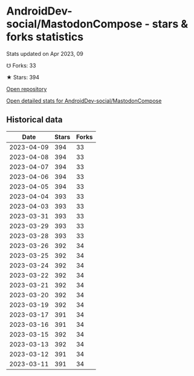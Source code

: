 # AndroidDev-social/MastodonCompose - stars & forks statistics

Stats updated on Apr 2023, 09

☋ Forks: 33

★ Stars: 394

[Open repository](https://github.com/AndroidDev-social/MastodonCompose)

[Open detailed stats for AndroidDev-social/MastodonCompose](https://reviewgithub.com/rep/AndroidDev-social/MastodonCompose)

## Historical data
| Date | Stars | Forks |
|------|-------|-------|
| 2023-04-09 | 394 | 33 | 
| 2023-04-08 | 394 | 33 | 
| 2023-04-07 | 394 | 33 | 
| 2023-04-06 | 394 | 33 | 
| 2023-04-05 | 394 | 33 | 
| 2023-04-04 | 393 | 33 | 
| 2023-04-03 | 393 | 33 | 
| 2023-03-31 | 393 | 33 | 
| 2023-03-29 | 393 | 33 | 
| 2023-03-28 | 393 | 33 | 
| 2023-03-26 | 392 | 34 | 
| 2023-03-25 | 392 | 34 | 
| 2023-03-24 | 392 | 34 | 
| 2023-03-22 | 392 | 34 | 
| 2023-03-21 | 392 | 34 | 
| 2023-03-20 | 392 | 34 | 
| 2023-03-19 | 392 | 34 | 
| 2023-03-17 | 391 | 34 | 
| 2023-03-16 | 391 | 34 | 
| 2023-03-15 | 392 | 34 | 
| 2023-03-13 | 392 | 34 | 
| 2023-03-12 | 391 | 34 | 
| 2023-03-11 | 391 | 34 | 

